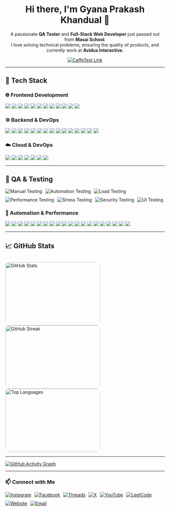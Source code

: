 <h1 align="center">Hi there, I'm Gyana Prakash Khandual 👋</h1>

<p align="center">
  A passionate <strong>QA Tester</strong> and <strong>Full-Stack Web Developer</strong> just passed out from <strong>Masai School</strong>. <br />
  I love solving technical problems, ensuring the quality of products, and currently work at <strong>Avidus Interactive</strong>.
</p>

<p align="center">
  <a href="https://caffetest.vercel.app/" target="_blank">
    <img src="https://img.shields.io/badge/CaffeTest 🚀-Visit Project-blue?style=for-the-badge" alt="CaffeTest Link" />
  </a>
</p>

---

## 🚀 Tech Stack

### 🌐 Frontend Development
<p>
  <img src="https://img.shields.io/badge/HTML5-E34F26?logo=html5&logoColor=white&style=for-the-badge" />
  <img src="https://img.shields.io/badge/CSS3-1572B6?logo=css3&logoColor=white&style=for-the-badge" />
  <img src="https://img.shields.io/badge/Tailwind_CSS-38B2AC?logo=tailwind-css&logoColor=white&style=for-the-badge" />
  <img src="https://img.shields.io/badge/Bootstrap-563D7C?logo=bootstrap&logoColor=white&style=for-the-badge" />
  <img src="https://img.shields.io/badge/Framer_Motion-0055FF?logo=framer&logoColor=white&style=for-the-badge" />
  <img src="https://img.shields.io/badge/GSAP-88CE02?logo=greensock&logoColor=white&style=for-the-badge" />
  <img src="https://img.shields.io/badge/React_Icons-61DAFB?logo=react&logoColor=white&style=for-the-badge" />
  <img src="https://img.shields.io/badge/Figma-F24E1E?logo=figma&logoColor=white&style=for-the-badge" />
  <img src="https://img.shields.io/badge/Photoshop-31A8FF?logo=adobephotoshop&logoColor=white&style=for-the-badge" />
  <img src="https://img.shields.io/badge/Three.js-000000?logo=three.js&logoColor=white&style=for-the-badge" />
  <img src="https://img.shields.io/badge/Angular-DD0031?logo=angular&logoColor=white&style=for-the-badge" />
  <img src="https://img.shields.io/badge/Vue.js-4FC08D?logo=vue.js&logoColor=white&style=for-the-badge" />
</p>

### ⚙️ Backend & DevOps
<p>
  <img src="https://img.shields.io/badge/Java-ED8B00?logo=java&logoColor=white&style=for-the-badge" />
  <img src="https://img.shields.io/badge/JavaScript-F7DF1E?logo=javascript&logoColor=black&style=for-the-badge" />
  <img src="https://img.shields.io/badge/TypeScript-007ACC?logo=typescript&logoColor=white&style=for-the-badge" />
  <img src="https://img.shields.io/badge/React-61DAFB?logo=react&logoColor=black&style=for-the-badge" />
  <img src="https://img.shields.io/badge/Next.js-000000?logo=next.js&logoColor=white&style=for-the-badge" />
  <img src="https://img.shields.io/badge/Electron-47848F?logo=electron&logoColor=white&style=for-the-badge" />
  <img src="https://img.shields.io/badge/Node.js-339933?logo=nodedotjs&logoColor=white&style=for-the-badge" />
  <img src="https://img.shields.io/badge/Express.js-404D59?logo=express&logoColor=white&style=for-the-badge" />
  <img src="https://img.shields.io/badge/NestJS-E0234E?logo=nestjs&logoColor=white&style=for-the-badge" />
  <img src="https://img.shields.io/badge/PostgreSQL-336791?logo=postgresql&logoColor=white&style=for-the-badge" />
  <img src="https://img.shields.io/badge/MySQL-005C84?logo=mysql&logoColor=white&style=for-the-badge" />
  <img src="https://img.shields.io/badge/MongoDB-47A248?logo=mongodb&logoColor=white&style=for-the-badge" />
  <img src="https://img.shields.io/badge/FastAPI-009688?logo=fastapi&logoColor=white&style=for-the-badge" />
  <img src="https://img.shields.io/badge/Pydantic-0A0?style=for-the-badge&logo=python&logoColor=white" />
  <img src="https://img.shields.io/badge/WebSockets-000000?style=for-the-badge&logo=socket.io&logoColor=white" />
</p>

### ☁️ Cloud & DevOps
<p>
  <img src="https://img.shields.io/badge/Docker-2496ED?logo=docker&logoColor=white&style=for-the-badge" />
  <img src="https://img.shields.io/badge/Kubernetes-326CE5?logo=kubernetes&logoColor=white&style=for-the-badge" />
  <img src="https://img.shields.io/badge/AWS-232F3E?logo=amazonaws&logoColor=white&style=for-the-badge" />
  <img src="https://img.shields.io/badge/Azure-0078D4?logo=microsoftazure&logoColor=white&style=for-the-badge" />
  <img src="https://img.shields.io/badge/Terraform-7B42BC?logo=terraform&logoColor=white&style=for-the-badge" />
  <img src="https://img.shields.io/badge/Airflow-017CEE?logo=apacheairflow&logoColor=white&style=for-the-badge" />
  <img src="https://img.shields.io/badge/Prefect-1F2D3D?style=for-the-badge" />
</p>

---

## 🧪 QA & Testing

<div style="display: flex; flex-wrap: wrap; gap: 10px;">
  <!-- Manual Testing -->
  <img src="https://img.shields.io/badge/Manual%20Testing-%23FFA500?style=for-the-badge&logo=testing-library&logoColor=white" alt="Manual Testing" />

  <!-- Automation Testing -->
  <img src="https://img.shields.io/badge/Automation%20Testing-%2300BFFF?style=for-the-badge&logo=selenium&logoColor=white" alt="Automation Testing" />

  <!-- Load Testing -->
  <img src="https://img.shields.io/badge/Load%20Testing-%234CAF50?style=for-the-badge&logo=apachekafka&logoColor=white" alt="Load Testing" />

  <!-- Performance Testing -->
  <img src="https://img.shields.io/badge/Performance%20Testing-%23FF69B4?style=for-the-badge&logo=fastapi&logoColor=white" alt="Performance Testing" />

  <!-- Stress Testing -->
  <img src="https://img.shields.io/badge/Stress%20Testing-%23DC143C?style=for-the-badge&logo=apache&logoColor=white" alt="Stress Testing" />

  <!-- Security Testing -->
  <img src="https://img.shields.io/badge/Security%20Testing-%23117A65?style=for-the-badge&logo=datadog&logoColor=white" alt="Security Testing" />

  <!-- UI Testing -->
  <img src="https://img.shields.io/badge/UI%20Testing-%239C27B0?style=for-the-badge&logo=storybook&logoColor=white" alt="UI Testing" />
</div>


### 🤖 Automation & Performance
<p>
  <img src="https://img.shields.io/badge/Cypress-17202C?logo=cypress&logoColor=white&style=for-the-badge" />
  <img src="https://img.shields.io/badge/Selenium-43B02A?logo=selenium&logoColor=white&style=for-the-badge" />
  <img src="https://img.shields.io/badge/Playwright-2C2E34?logo=microsoft&logoColor=white&style=for-the-badge" />
  <img src="https://img.shields.io/badge/Appium-00A0DC?logo=appium&logoColor=white&style=for-the-badge" />
  <img src="https://img.shields.io/badge/Postman-FF6C37?logo=postman&logoColor=white&style=for-the-badge" />
  <img src="https://img.shields.io/badge/Rest_Assured-000000?logo=java&logoColor=white&style=for-the-badge" />
  <img src="https://img.shields.io/badge/JMeter-D22128?logo=apachejmeter&logoColor=white&style=for-the-badge" />
  <img src="https://img.shields.io/badge/K6-7D64FF?logo=k6&logoColor=white&style=for-the-badge" />
  <img src="https://img.shields.io/badge/Allure-4C4C4C?logo=allure&logoColor=white&style=for-the-badge" />
  <img src="https://img.shields.io/badge/Puppeteer-40B5A4?logo=puppeteer&logoColor=white&style=for-the-badge" />
  <img src="https://img.shields.io/badge/JUnit-25A162?logo=java&logoColor=white&style=for-the-badge" />
  <img src="https://img.shields.io/badge/Chai-Mocha-8D6748?style=for-the-badge" />
  <img src="https://img.shields.io/badge/SonarQube-4E9BCD?logo=sonarqube&logoColor=white&style=for-the-badge" />
  <img src="https://img.shields.io/badge/Burp_Suite-FF6600?logo=burpsuite&logoColor=white&style=for-the-badge" />
  <img src="https://img.shields.io/badge/OWASP_ZAP-009DD1?logo=owasp&logoColor=white&style=for-the-badge" />
  <img src="https://img.shields.io/badge/Testim.io-5A4FCF?style=for-the-badge" />
  <img src="https://img.shields.io/badge/Percy-8E44AD?style=for-the-badge" />
  <img src="https://img.shields.io/badge/Faker-EF5350?style=for-the-badge" />
  <img src="https://img.shields.io/badge/WireMock-4CAF50?style=for-the-badge" />
  <img src="https://img.shields.io/badge/CaffeTest-000000?style=for-the-badge" />
</p>

---

## 📈 GitHub Stats

<p align="center" style="display: flex; justify-content: center; gap: 10px;">

  <div style="width: 300px; height: 200px; overflow: hidden; border-radius: 10px;">
    <img src="https://github-readme-stats.vercel.app/api?username=gyanaprakashkhandual&show_icons=true&theme=blueberry" 
         alt="GitHub Stats" 
         style="width: 100%; height: 100%; object-fit: contain;" />
  </div>

  <div style="width: 300px; height: 200px; overflow: hidden; border-radius: 10px;">
    <img src="https://github-readme-streak-stats.herokuapp.com/?user=gyanaprakashkhandual&theme=blueberry" 
         alt="GitHub Streak" 
         style="width: 100%; height: 100%; object-fit: contain;" />
  </div>

  <div style="width: 300px; height: 200px; overflow: hidden; border-radius: 10px;">
    <img src="https://github-readme-stats.vercel.app/api/top-langs/?username=gyanaprakashkhandual&layout=compact&theme=blueberry" 
         alt="Top Languages" 
         style="width: 100%; height: 100%; object-fit: contain;" />
  </div>

</p>




---
[![GitHub Activity Graph](https://github-readme-activity-graph.vercel.app/graph?username=gyanaprakashkhandual&theme=react)](https://github.com/gyanaprakashkhandual)



---


### 📫 Connect with Me
 

<div style="display: flex; align-items: center; flex-wrap: wrap; gap: 10px;">
  

  <!-- Instagram -->
  <a href="https://www.instagram.com/yourusername" target="_blank">
    <img src="https://img.shields.io/badge/Instagram-%23E4405F?style=for-the-badge&logo=instagram&logoColor=white" alt="Instagram" />
  </a>
  <!-- Facebook -->
  <a href="https://www.facebook.com/yourusername" target="_blank">
    <img src="https://img.shields.io/badge/Facebook-%231877F2?style=for-the-badge&logo=facebook&logoColor=white" alt="Facebook" />
  </a>

  <!-- Threads -->
  <a href="https://www.threads.net/@yourusername" target="_blank">
    <img src="https://img.shields.io/badge/Threads-000000?style=for-the-badge&logo=threads&logoColor=white" alt="Threads" />
  </a>

  <!-- X / Twitter -->
  <a href="https://x.com/yourusername" target="_blank">
    <img src="https://img.shields.io/badge/X-000000?style=for-the-badge&logo=twitter&logoColor=white" alt="X" />
  </a>

  <!-- YouTube -->
  <a href="https://www.youtube.com/@yourchannel" target="_blank">
    <img src="https://img.shields.io/badge/YouTube-%23FF0000?style=for-the-badge&logo=youtube&logoColor=white" alt="YouTube" />
  </a>

  <!-- LeetCode -->
  <a href="https://leetcode.com/yourusername" target="_blank">
    <img src="https://img.shields.io/badge/LeetCode-%23FFA116?style=for-the-badge&logo=leetcode&logoColor=white" alt="LeetCode" />
  </a>

  <!-- Website -->
  <a href="https://codewithchrissii.vercel.app/" target="_blank">
    <img src="https://img.shields.io/badge/Website-%2300ADEF?style=for-the-badge&logo=google-chrome&logoColor=white" alt="Website" />
  </a>

  <!-- Email -->
  <a href="mailto:gyanaprakashkhnadual@gmail.com">
    <img src="https://img.shields.io/badge/Email-D14836?style=for-the-badge&logo=gmail&logoColor=white" alt="Email" />
  </a>

</div>



